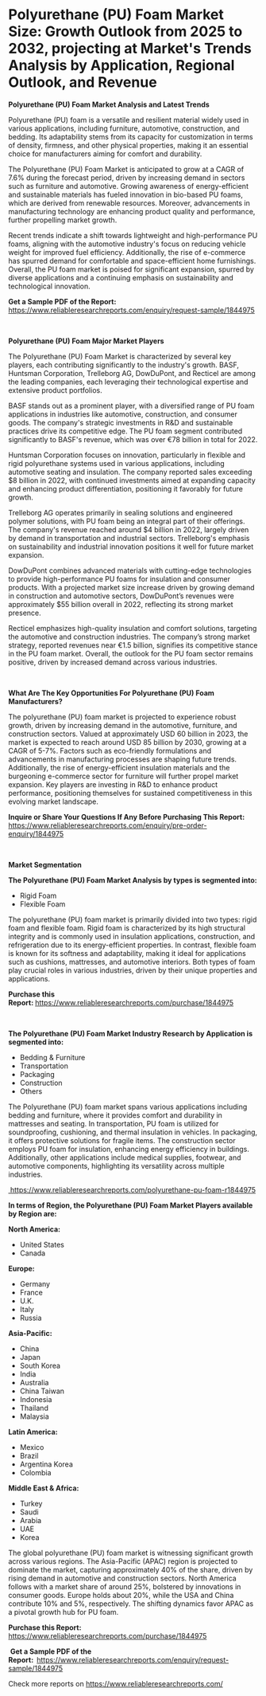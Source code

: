 <p><h1>Polyurethane (PU) Foam Market Size: Growth Outlook from 2025 to 2032, projecting at Market's Trends Analysis by Application, Regional Outlook, and Revenue</h1></p><p><strong>Polyurethane (PU) Foam Market Analysis and Latest Trends</strong></p>
<p><p>Polyurethane (PU) foam is a versatile and resilient material widely used in various applications, including furniture, automotive, construction, and bedding. Its adaptability stems from its capacity for customization in terms of density, firmness, and other physical properties, making it an essential choice for manufacturers aiming for comfort and durability.</p><p>The Polyurethane (PU) Foam Market is anticipated to grow at a CAGR of 7.6% during the forecast period, driven by increasing demand in sectors such as furniture and automotive. Growing awareness of energy-efficient and sustainable materials has fueled innovation in bio-based PU foams, which are derived from renewable resources. Moreover, advancements in manufacturing technology are enhancing product quality and performance, further propelling market growth.</p><p>Recent trends indicate a shift towards lightweight and high-performance PU foams, aligning with the automotive industry's focus on reducing vehicle weight for improved fuel efficiency. Additionally, the rise of e-commerce has spurred demand for comfortable and space-efficient home furnishings. Overall, the PU foam market is poised for significant expansion, spurred by diverse applications and a continuing emphasis on sustainability and technological innovation.</p></p>
<p><strong>Get a Sample PDF of the Report:&nbsp;</strong> <a href="https://www.reliableresearchreports.com/enquiry/request-sample/1844975?utm_campaign=2957&utm_medium=2&utm_source=Github&utm_content=ia&utm_term=03042025&utm_id=polyurethane-pu-foam">https://www.reliableresearchreports.com/enquiry/request-sample/1844975</a></p>
<p>&nbsp;</p>
<p><strong>Polyurethane (PU) Foam Major Market Players</strong></p>
<p><p>The Polyurethane (PU) Foam Market is characterized by several key players, each contributing significantly to the industry's growth. BASF, Huntsman Corporation, Trelleborg AG, DowDuPont, and Recticel are among the leading companies, each leveraging their technological expertise and extensive product portfolios.</p><p>BASF stands out as a prominent player, with a diversified range of PU foam applications in industries like automotive, construction, and consumer goods. The company's strategic investments in R&D and sustainable practices drive its competitive edge. The PU foam segment contributed significantly to BASF's revenue, which was over €78 billion in total for 2022.</p><p>Huntsman Corporation focuses on innovation, particularly in flexible and rigid polyurethane systems used in various applications, including automotive seating and insulation. The company reported sales exceeding $8 billion in 2022, with continued investments aimed at expanding capacity and enhancing product differentiation, positioning it favorably for future growth.</p><p>Trelleborg AG operates primarily in sealing solutions and engineered polymer solutions, with PU foam being an integral part of their offerings. The company's revenue reached around $4 billion in 2022, largely driven by demand in transportation and industrial sectors. Trelleborg's emphasis on sustainability and industrial innovation positions it well for future market expansion.</p><p>DowDuPont combines advanced materials with cutting-edge technologies to provide high-performance PU foams for insulation and consumer products. With a projected market size increase driven by growing demand in construction and automotive sectors, DowDuPont’s revenues were approximately $55 billion overall in 2022, reflecting its strong market presence.</p><p>Recticel emphasizes high-quality insulation and comfort solutions, targeting the automotive and construction industries. The company’s strong market strategy, reported revenues near €1.5 billion, signifies its competitive stance in the PU foam market. Overall, the outlook for the PU foam sector remains positive, driven by increased demand across various industries.</p></p>
<p>&nbsp;</p>
<p><strong>What Are The Key Opportunities For Polyurethane (PU) Foam Manufacturers?</strong></p>
<p><p>The polyurethane (PU) foam market is projected to experience robust growth, driven by increasing demand in the automotive, furniture, and construction sectors. Valued at approximately USD 60 billion in 2023, the market is expected to reach around USD 85 billion by 2030, growing at a CAGR of 5-7%. Factors such as eco-friendly formulations and advancements in manufacturing processes are shaping future trends. Additionally, the rise of energy-efficient insulation materials and the burgeoning e-commerce sector for furniture will further propel market expansion. Key players are investing in R&D to enhance product performance, positioning themselves for sustained competitiveness in this evolving market landscape.</p></p>
<p><strong>Inquire or Share Your Questions If Any Before Purchasing This Report:</strong> <a href="https://www.reliableresearchreports.com/enquiry/pre-order-enquiry/1844975?utm_campaign=2957&utm_medium=2&utm_source=Github&utm_content=ia&utm_term=03042025&utm_id=polyurethane-pu-foam">https://www.reliableresearchreports.com/enquiry/pre-order-enquiry/1844975</a></p>
<p>&nbsp;</p>
<p><strong>Market Segmentation</strong></p>
<p><strong>The Polyurethane (PU) Foam Market Analysis by types is segmented into:</strong></p>
<p><ul><li>Rigid Foam</li><li>Flexible Foam</li></ul></p>
<p><p>The polyurethane (PU) foam market is primarily divided into two types: rigid foam and flexible foam. Rigid foam is characterized by its high structural integrity and is commonly used in insulation applications, construction, and refrigeration due to its energy-efficient properties. In contrast, flexible foam is known for its softness and adaptability, making it ideal for applications such as cushions, mattresses, and automotive interiors. Both types of foam play crucial roles in various industries, driven by their unique properties and applications.</p></p>
<p><strong>Purchase this Report:&nbsp;</strong><a href="https://www.reliableresearchreports.com/purchase/1844975?utm_campaign=2957&utm_medium=2&utm_source=Github&utm_content=ia&utm_term=03042025&utm_id=polyurethane-pu-foam">https://www.reliableresearchreports.com/purchase/1844975</a></p>
<p>&nbsp;</p>
<p><strong>The Polyurethane (PU) Foam Market Industry Research by Application is segmented into:</strong></p>
<p><ul><li>Bedding & Furniture</li><li>Transportation</li><li>Packaging</li><li>Construction</li><li>Others</li></ul></p>
<p><p>The Polyurethane (PU) foam market spans various applications including bedding and furniture, where it provides comfort and durability in mattresses and seating. In transportation, PU foam is utilized for soundproofing, cushioning, and thermal insulation in vehicles. In packaging, it offers protective solutions for fragile items. The construction sector employs PU foam for insulation, enhancing energy efficiency in buildings. Additionally, other applications include medical supplies, footwear, and automotive components, highlighting its versatility across multiple industries.</p></p>
<p><a href="https://www.reliableresearchreports.com/polyurethane-pu-foam-r1844975?utm_campaign=2957&utm_medium=2&utm_source=Github&utm_content=ia&utm_term=03042025&utm_id=polyurethane-pu-foam">&nbsp;https://www.reliableresearchreports.com/polyurethane-pu-foam-r1844975</a></p>
<p><strong>In terms of Region, the Polyurethane (PU) Foam Market Players available by Region are:</strong></p>
<p>
    <p> <strong> North America: </strong>
        <ul>
            <li>United States</li>
            <li>Canada</li>
        </ul>
        </p> 
    <p> <strong> Europe: </strong>
        <ul>
            <li>Germany</li>
            <li>France</li>
            <li>U.K.</li>
            <li>Italy</li>
            <li>Russia</li>
        </ul>
        </p> 
    <p> <strong> Asia-Pacific: </strong>
        <ul>
            <li>China</li>
            <li>Japan</li>
            <li>South Korea</li>
            <li>India</li>
            <li>Australia</li>
            <li>China Taiwan</li>
            <li>Indonesia</li>
            <li>Thailand</li>
            <li>Malaysia</li>
        </ul>
        </p> 
    <p> <strong> Latin America: </strong>
        <ul>
            <li>Mexico</li>
            <li>Brazil</li>
            <li>Argentina Korea</li>
            <li>Colombia</li>
        </ul>
        </p> 
    <p> <strong> Middle East & Africa: </strong>
        <ul>
            <li>Turkey</li>
            <li>Saudi</li>
            <li>Arabia</li>
            <li>UAE</li>
            <li>Korea</li>
        </ul>
    </p>
    </p>
<p><p>The global polyurethane (PU) foam market is witnessing significant growth across various regions. The Asia-Pacific (APAC) region is projected to dominate the market, capturing approximately 40% of the share, driven by rising demand in automotive and construction sectors. North America follows with a market share of around 25%, bolstered by innovations in consumer goods. Europe holds about 20%, while the USA and China contribute 10% and 5%, respectively. The shifting dynamics favor APAC as a pivotal growth hub for PU foam.</p></p>
<p><strong>Purchase this Report: </strong><a href="https://www.reliableresearchreports.com/purchase/1844975?utm_campaign=2957&utm_medium=2&utm_source=Github&utm_content=ia&utm_term=03042025&utm_id=polyurethane-pu-foam">https://www.reliableresearchreports.com/purchase/1844975</a></p>
<p>&nbsp;<strong>Get a Sample PDF of the Report:&nbsp;&nbsp;</strong><a href="https://www.reliableresearchreports.com/enquiry/request-sample/1844975?utm_campaign=2957&utm_medium=2&utm_source=Github&utm_content=ia&utm_term=03042025&utm_id=polyurethane-pu-foam">https://www.reliableresearchreports.com/enquiry/request-sample/1844975</a></p>
<p><strong></strong></p>
<p>Check more reports on <a href="https://www.reliableresearchreports.com/?utm_campaign=2957&utm_medium=2&utm_source=Github&utm_content=ia&utm_term=03042025&utm_id=polyurethane-pu-foam">https://www.reliableresearchreports.com/</a></p>